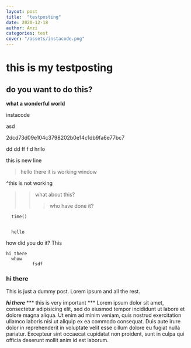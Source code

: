 ```yaml
---
layout: post
title:  "testposting"
date: 2020-12-18
author: Anzi
categories: test
cover: "/assets/instacode.png"
---
```

  





# this is my testposting   
## do you want to do this?
**what a wonderful world**



instacode

asd




2dcd73d09e104c3798202b0e14c1db9fa6e77bc7





   dd    dd    ff          f       d
   hrllo

   this is new line


   >hello there
   > it is working window

   ^this is not working
   >>what about this?
   >>> who have done it?


   <script language="javascript">
 function time(){
  var time= new Date(); //시간받기위해서 new date
      document.getElementById("now").innerHTML=time.getHours()+"시"+time.getMinutes()+"분"+time.getSeconds()+"초";
     setInterval("time()",1000);     //1초 지난후 time()실행
  }
      </script>

      time()


      hello
how did you do it?
  This

    hi there
      whow
              fsdf

### hi there


This is just a dummy post. Lorem ipsum and all the rest.


***hi there***
*** this is very important ***
Lorem ipsum dolor sit amet, consectetur adipisicing elit, sed do eiusmod
tempor incididunt ut labore et dolore magna aliqua. Ut enim ad minim veniam,
quis nostrud exercitation ullamco laboris nisi ut aliquip ex ea commodo
consequat. Duis aute irure dolor in reprehenderit in voluptate velit esse
cillum dolore eu fugiat nulla pariatur. Excepteur sint occaecat cupidatat non
proident, sunt in culpa qui officia deserunt mollit anim id est laborum.
